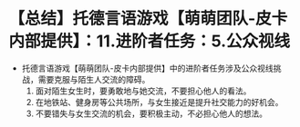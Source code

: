 # 【总结】托德言语游戏【萌萌团队-皮卡内部提供】：11.进阶者任务：5.公众视线

-   托德言语游戏【萌萌团队-皮卡内部提供】中的进阶者任务涉及公众视线挑战，需要克服与陌生人交流的障碍。
    1.  面对陌生女生时，要勇敢地与她交流，不要担心他人的看法。
    2.  在地铁站、健身房等公共场所，与女生接近是提升社交能力的好机会。
    3.  不要错失与女生交流的机会，要积极主动，不必担心他人的想法。